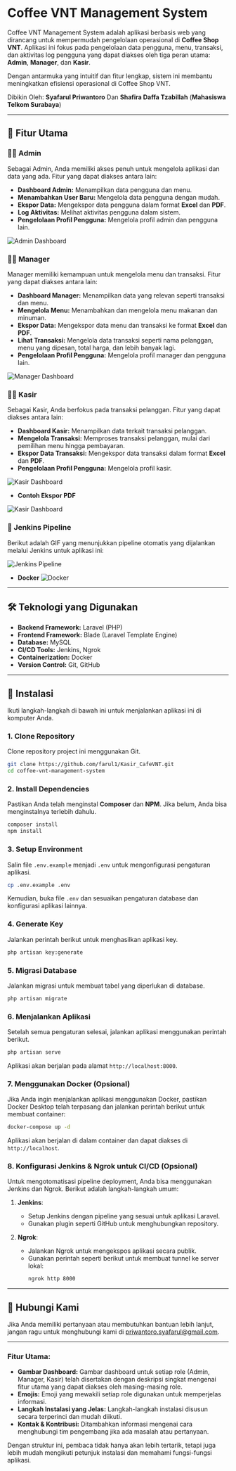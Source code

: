 # Coffee VNT Management System

Coffee VNT Management System adalah aplikasi berbasis web yang dirancang untuk mempermudah pengelolaan operasional di **Coffee Shop VNT**. Aplikasi ini fokus pada pengelolaan data pengguna, menu, transaksi, dan aktivitas log pengguna yang dapat diakses oleh tiga peran utama: **Admin**, **Manager**, dan **Kasir**.

Dengan antarmuka yang intuitif dan fitur lengkap, sistem ini membantu meningkatkan efisiensi operasional di Coffee Shop VNT.

Dibikin Oleh: **Syafarul Priwantoro** Dan **Shafira Daffa Tzabillah** (**Mahasiswa Telkom Surabaya**)

---

## 🎯 Fitur Utama

### **👩‍💼 Admin**
Sebagai Admin, Anda memiliki akses penuh untuk mengelola aplikasi dan data yang ada. Fitur yang dapat diakses antara lain:
- **Dashboard Admin:** Menampilkan data pengguna dan menu.
- **Menambahkan User Baru:** Mengelola data pengguna dengan mudah.
- **Ekspor Data:** Mengekspor data pengguna dalam format **Excel** dan **PDF**.
- **Log Aktivitas:** Melihat aktivitas pengguna dalam sistem.
- **Pengelolaan Profil Pengguna:** Mengelola profil admin dan pengguna lain.

![Admin Dashboard](public/images/admin.gif)

### **👨‍💼 Manager**
Manager memiliki kemampuan untuk mengelola menu dan transaksi. Fitur yang dapat diakses antara lain:
- **Dashboard Manager:** Menampilkan data yang relevan seperti transaksi dan menu.
- **Mengelola Menu:** Menambahkan dan mengelola menu makanan dan minuman.
- **Ekspor Data:** Mengekspor data menu dan transaksi ke format **Excel** dan **PDF**.
- **Lihat Transaksi:** Mengelola data transaksi seperti nama pelanggan, menu yang dipesan, total harga, dan lebih banyak lagi.
- **Pengelolaan Profil Pengguna:** Mengelola profil manager dan pengguna lain.

![Manager Dashboard](public/images/manager.gif)

### **👨‍🍳 Kasir**
Sebagai Kasir, Anda berfokus pada transaksi pelanggan. Fitur yang dapat diakses antara lain:
- **Dashboard Kasir:** Menampilkan data terkait transaksi pelanggan.
- **Mengelola Transaksi:** Memproses transaksi pelanggan, mulai dari pemilihan menu hingga pembayaran.
- **Ekspor Data Transaksi:** Mengekspor data transaksi dalam format **Excel** dan **PDF**.
- **Pengelolaan Profil Pengguna:** Mengelola profil kasir.

![Kasir Dashboard](public/images/kasir.gif)

- **Contoh Ekspor PDF**
  
![Kasir Dashboard](public/images/midtrans.gif)


### **🚀 Jenkins Pipeline**
Berikut adalah GIF yang menunjukkan pipeline otomatis yang dijalankan melalui Jenkins untuk aplikasi ini:

![Jenkins Pipeline](public/images/jenkins.gif)

- **Docker**
![ Docker](public/images/docker.gif)
---

## 🛠️ Teknologi yang Digunakan

- **Backend Framework:** Laravel (PHP)
- **Frontend Framework:** Blade (Laravel Template Engine)
- **Database:** MySQL
- **CI/CD Tools:** Jenkins, Ngrok
- **Containerization:** Docker
- **Version Control:** Git, GitHub

---

## 🚀 Instalasi

Ikuti langkah-langkah di bawah ini untuk menjalankan aplikasi ini di komputer Anda.

### **1. Clone Repository**
Clone repository project ini menggunakan Git.
```bash
git clone https://github.com/farul1/Kasir_CafeVNT.git
cd coffee-vnt-management-system
```


### **2. Install Dependencies**
Pastikan Anda telah menginstal **Composer** dan **NPM**. Jika belum, Anda bisa menginstalnya terlebih dahulu.

```bash
composer install
npm install
```

### **3. Setup Environment**
Salin file `.env.example` menjadi `.env` untuk mengonfigurasi pengaturan aplikasi.

```bash
cp .env.example .env
```

Kemudian, buka file `.env` dan sesuaikan pengaturan database dan konfigurasi aplikasi lainnya.

### **4. Generate Key**
Jalankan perintah berikut untuk menghasilkan aplikasi key.

```bash
php artisan key:generate
```

### **5. Migrasi Database**
Jalankan migrasi untuk membuat tabel yang diperlukan di database.

```bash
php artisan migrate
```

### **6. Menjalankan Aplikasi**
Setelah semua pengaturan selesai, jalankan aplikasi menggunakan perintah berikut.

```bash
php artisan serve
```

Aplikasi akan berjalan pada alamat `http://localhost:8000`.

### **7. Menggunakan Docker (Opsional)**
Jika Anda ingin menjalankan aplikasi menggunakan Docker, pastikan Docker Desktop telah terpasang dan jalankan perintah berikut untuk membuat container:

```bash
docker-compose up -d
```

Aplikasi akan berjalan di dalam container dan dapat diakses di `http://localhost`.

### **8. Konfigurasi Jenkins & Ngrok untuk CI/CD (Opsional)**
Untuk mengotomatisasi pipeline deployment, Anda bisa menggunakan Jenkins dan Ngrok. Berikut adalah langkah-langkah umum:
1. **Jenkins**:
   - Setup Jenkins dengan pipeline yang sesuai untuk aplikasi Laravel.
   - Gunakan plugin seperti GitHub untuk menghubungkan repository.
   
2. **Ngrok**:
   - Jalankan Ngrok untuk mengekspos aplikasi secara publik.
   - Gunakan perintah seperti berikut untuk membuat tunnel ke server lokal:
     ```bash
     ngrok http 8000
     ```

---

## 💬 Hubungi Kami
Jika Anda memiliki pertanyaan atau membutuhkan bantuan lebih lanjut, jangan ragu untuk menghubungi kami di [priwantoro.syafarul@gmail.com](priwantoro.syafarul@gmail.com).

---


### Fitur Utama:
- **Gambar Dashboard:** Gambar dashboard untuk setiap role (Admin, Manager, Kasir) telah disertakan dengan deskripsi singkat mengenai fitur utama yang dapat diakses oleh masing-masing role.
- **Emojis:** Emoji yang mewakili setiap role digunakan untuk memperjelas informasi.
- **Langkah Instalasi yang Jelas:** Langkah-langkah instalasi disusun secara terperinci dan mudah diikuti.
- **Kontak & Kontribusi:** Ditambahkan informasi mengenai cara menghubungi tim pengembang jika ada masalah atau pertanyaan.

Dengan struktur ini, pembaca tidak hanya akan lebih tertarik, tetapi juga lebih mudah mengikuti petunjuk instalasi dan memahami fungsi-fungsi aplikasi.
